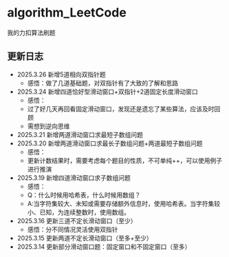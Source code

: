# algorithm_LeetCode
我的力扣算法刷题

## 更新日志
* 2025.3.26 新增5道相向双指针题
    * 感悟：做了几道基础题，对双指针有了大致的了解和思路
* 2025.3.24 新增四道恰好型滑动窗口+双指针+2道固定长度滑动窗口
    * 感悟：
    * 过了好几天再回看固定滑动窗口，发现还是遗忘了某些算法，应该及时回顾
    * 需想到逆向思维
* 2025.3.21 新增两道滑动窗口求最短子数组问题
* 2025.3.20 新增两道滑动窗口求最长子数组问题+两道最短子数组问题
    * 感悟：
    * 更新计数结果时，需要考虑每个题目的性质，不可单纯++，可以使用例子进行推演
* 2025.3.19 新增四道滑动窗口求子数组问题
    * 感悟：
    * Q：什么时候用哈希表，什么时候用数组？
    * A:当字符集较大、未知或需要存储额外信息时，使用哈希表。当字符集较小、已知，为连续整数时，使用数组。
* 2025.3.16 更新三道不定长滑动窗口（至少）
    * 感悟：分不同情况灵活使用双指针
* 2025.3.15 更新两道不定长滑动窗口（至多+至少）
* 2025.3.14 更新部分滑动窗口题：固定窗口和不固定窗口（至多）
  
